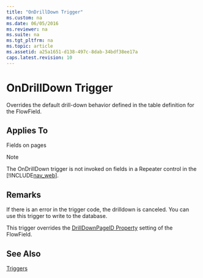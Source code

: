 ```yaml
---
title: "OnDrillDown Trigger"
ms.custom: na
ms.date: 06/05/2016
ms.reviewer: na
ms.suite: na
ms.tgt_pltfrm: na
ms.topic: article
ms.assetid: a25a1651-d138-497c-8dab-34bdf38ee17a
caps.latest.revision: 10
---
```

# OnDrillDown Trigger
Overrides the default drill\-down behavior defined in the table definition for the FlowField.  
  
## Applies To  
 Fields on pages  
  
> [!NOTE]  
>  The OnDrillDown trigger is not invoked on fields in a Repeater control in the [!INCLUDE[nav_web](../dynamics-nav/includes/nav_web_md.md)].  
  
## Remarks  
 If there is an error in the trigger code, the drilldown is canceled. You can use this trigger to write to the database.  
  
 This trigger overrides the [DrillDownPageID Property](../dynamics-nav/DrillDownPageID-Property.md) setting of the FlowField.  
  
## See Also  
 [Triggers](../dynamics-nav/Triggers.md)